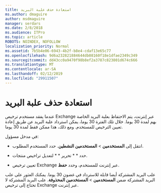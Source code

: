 ```yaml
---
title: استعادة حذف علبة البريد
ms.author: dmaguire
author: msdmaguire
manager: serdars
ms.date: 2/8/2018
ms.audience: ITPro
ms.topic: article
ROBOTS: NOINDEX, NOFOLLOW
localization_priority: Normal
ms.assetid: 7b5b4e06-6943-4b2f-b8e4-cdaf13e65c77
ms.openlocfilehash: 9d6a232821884644db08160f18e1dfae2349c349
ms.sourcegitcommit: dd43cc0a9470f98b8ef2a3787c823801d674c666
ms.translationtype: MT
ms.contentlocale: ar-SA
ms.lasthandoff: 02/12/2019
ms.locfileid: "29911507"
---
```

# <a name="restore-a-deleted-mailbox"></a>استعادة حذف علبة البريد

عندما يفقد مستخدم ترخيص Exchange عبر إنترنت، يتم الاحتفاظ بعلبة البريد الخاصة بهم لمدة 30 يوما. خلال تلك الفترة 30 يوما، يمكن استرداد علبة البريد عن طريق إعادة تعيين الترخيص للمستخدم. ومع ذلك، هذا ممكن فقط لمدة 30 يوما.
  
في مدخل مسؤول:
  
- انتقل إلى **المستخدمين** \> **المستخدمين النشطين**. حدد المستخدم المطلوب.
    
- حدد * * تحرير * * لتعديل تراخيص منتجات. 
    
- تعيين ترخيص Exchange عبر إنترنت للمستخدم، وحدد **حفظ**.
    
علب البريد المشتركة أيضا قابلة للاسترداد في غضون 30 يوما. يمكنك العثور على علب البريد المشتركة ضمن **المستخدمين** \> **المستخدمين المحذوفة**. علب البريد المشتركة لا تحتاج إلى ترخيص Exchange عبر إنترنت.
  

